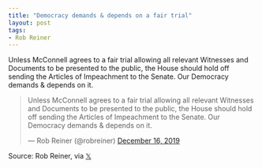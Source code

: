 ```yaml
---
title: "Democracy demands & depends on a fair trial"
layout: post
tags:
- Rob Reiner
---
```


Unless McConnell agrees to a fair trial allowing all relevant Witnesses and Documents to be presented to the public, the House should hold off sending the Articles of Impeachment to the Senate. Our Democracy demands & depends on it.

<blockquote class="twitter-tweet"><p lang="en" dir="ltr">Unless McConnell agrees to a fair trial allowing all relevant Witnesses and Documents to be presented to the public, the House should hold off sending the Articles of Impeachment to the Senate. Our Democracy demands &amp; depends on it.</p>&mdash; Rob Reiner (@robreiner) <a href="https://twitter.com/robreiner/status/1206404860452585472?ref_src=twsrc%5Etfw">December 16, 2019</a></blockquote> <script async src="https://platform.twitter.com/widgets.js" charset="utf-8"></script>

Source: Rob Reiner, via [𝕏](https://x.com)
